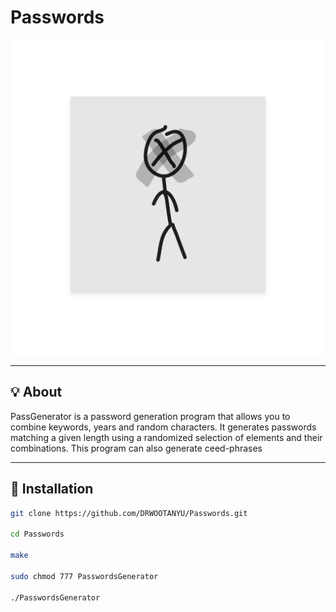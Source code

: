 # Passwords

<img src="Untitled.png" alt="Banner" width="800"/>

---

## 💡 About

PassGenerator is a password generation program that allows you to combine keywords, 
years and random characters. It generates passwords matching a given length using a randomized 
selection of elements and their combinations. This program can also generate ceed-phrases

---

## 🚀 Installation

   ```bash
   git clone https://github.com/DRWOOTANYU/Passwords.git
   
   cd Passwords
   
   make
   
   sudo chmod 777 PasswordsGenerator

   ./PasswordsGenerator